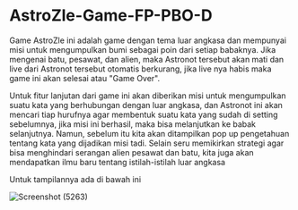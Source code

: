 # AstroZle-Game-FP-PBO-D

Game AstroZle ini adalah game dengan tema luar angkasa dan mempunyai misi untuk mengumpulkan bumi sebagai poin dari setiap babaknya.
Jika mengenai batu, pesawat, dan alien, maka Astronot tersebut akan mati dan live dari Astronot tersebut otomatis berkurang, 
jika live nya habis maka game ini akan selesai atau "Game Over". 

Untuk fitur lanjutan dari game ini akan diberikan misi untuk mengumpulkan suatu kata yang berhubungan dengan luar angkasa,
dan Astronot ini akan mencari tiap hurufnya agar membentuk suatu kata yang sudah di setting sebelumnya, jika misi ini berhasil,
maka bisa melanjutkan ke babak selanjutnya. Namun, sebelum itu kita akan ditampilkan pop up pengetahuan tentang kata yang dijadikan misi tadi.
Selain seru memikirkan strategi agar bisa menghindari serangan alien pesawat dan batu, kita juga akan mendapatkan ilmu baru tentang istilah-istilah luar angkasa

Untuk tampilannya ada di bawah ini

![Screenshot (5263)](https://user-images.githubusercontent.com/93985735/209040150-122fab53-361e-40a5-bfe8-0b5a0e5910d8.png)
